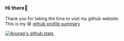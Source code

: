 ### Hi there👋

Thank you for taking the time to visit my github website. <br>
This is my 😄 [github profile summary](https://profile-summary-for-github.com/user/bytegriffin) 

<!--
<table><tr><td valign="top" width="50%" border="0">
- 🔭 Languages: <code><img height="20" src="https://raw.githubusercontent.com/github/explore/80688e429a7d4ef2fca1e82350fe8e3517d3494d/topics/go/go.png"></code>
<code><img height="20" src="https://raw.githubusercontent.com/github/explore/80688e429a7d4ef2fca1e82350fe8e3517d3494d/topics/flutter/flutter.png"></code>
<code><img height="20" src="https://raw.githubusercontent.com/github/explore/80688e429a7d4ef2fca1e82350fe8e3517d3494d/topics/javascript/javascript.png"></code>
<code><img height="20" src="https://raw.githubusercontent.com/github/explore/5c058a388828bb5fde0bcafd4bc867b5bb3f26f3/topics/vue/vue.png"></code>
<code><img height="20" src="https://raw.githubusercontent.com/github/explore/80688e429a7d4ef2fca1e82350fe8e3517d3494d/topics/nodejs/nodejs.png"></code>
<code><img height="20" src="https://raw.githubusercontent.com/github/explore/80688e429a7d4ef2fca1e82350fe8e3517d3494d/topics/java/java.png"></code>
</td><td valign="top" width="50%">
-->
  
[![Anurag's github stats](https://github-readme-stats.vercel.app/api?username=bytegriffin&show_icons=true&theme=gruvbox&hide=["contribs","prs"])](https://github.com/anuraghazra/github-readme-stats)

</td></tr></table>
